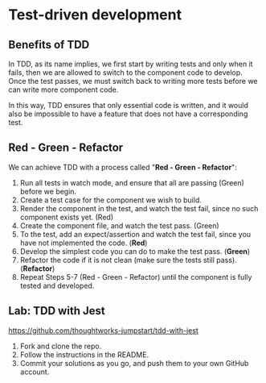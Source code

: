 # Test-driven development

## Benefits of TDD

In TDD, as its name implies, we first start by writing tests and only when it fails, then we are allowed to switch to the component code to develop. Once the test passes, we must switch back to writing more tests before we can write more component code.

In this way, TDD ensures that only essential code is written, and it would also be impossible to have a feature that does not have a corresponding test.

## Red - Green - Refactor

We can achieve TDD with a process called "**Red - Green - Refactor**":

1. Run all tests in watch mode, and ensure that all are passing (Green) before we begin.
2. Create a test case for the component we wish to build.
3. Render the component in the test, and watch the test fail, since no such component exists yet. (Red)
4. Create the component file, and watch the test pass. (Green)
5. To the test, add an expect/assertion and watch the test fail, since you have not implemented the code. (**Red**)
6. Develop the simplest code you can do to make the test pass. (**Green**)
7. Refactor the code if it is not clean (make sure the tests still pass). (**Refactor**)
8. Repeat Steps 5-7 (Red - Green - Refactor) until the component is fully tested and developed.

## Lab: TDD with Jest

https://github.com/thoughtworks-jumpstart/tdd-with-jest

1. Fork and clone the repo.
1. Follow the instructions in the README.
1. Commit your solutions as you go, and push them to your own GitHub account.
